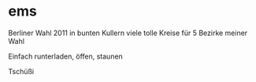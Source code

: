 # ems
Berliner Wahl 2011 in bunten Kullern
viele tolle Kreise für 5 Bezirke meiner Wahl

Einfach runterladen, öffen, staunen

Tschüßi